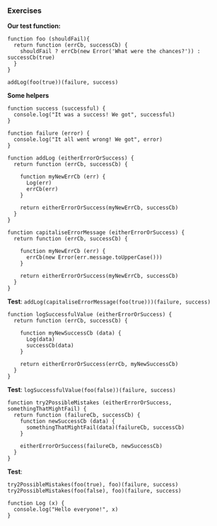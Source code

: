 ### Exercises

**Our test function:**

```
function foo (shouldFail){
  return function (errCb, successCb) {
    shouldFail ? errCb(new Error('What were the chances?')) : successCb(true)
  }
}

addLog(foo(true))(failure, success)
```

**Some helpers**
```
function success (successful) {
  console.log("It was a success! We got", successful)
}

function failure (error) {
  console.log("It all went wrong! We got", error)
}
```

```
function addLog (eitherErrorOrSuccess) {
  return function (errCb, successCb) {

    function myNewErrCb (err) {
      Log(err)
      errCb(err)
    }

    return eitherErrorOrSuccess(myNewErrCb, successCb)
  }
}
```

```
function capitaliseErrorMessage (eitherErrorOrSuccess) {
  return function (errCb, successCb) {

    function myNewErrCb (err) {
      errCb(new Error(err.message.toUpperCase()))
    }

    return eitherErrorOrSuccess(myNewErrCb, successCb)
  }
}
```

**Test**: `addLog(capitaliseErrorMessage(foo(true)))(failure, success)`

```
function logSuccessfulValue (eitherErrorOrSuccess) {
  return function (errCb, successCb) {

    function myNewSuccessCb (data) {
      Log(data)
      successCb(data)
    }

    return eitherErrorOrSuccess(errCb, myNewSuccessCb)
  }
}
```
**Test**: `logSuccessfulValue(foo(false))(failure, success)`

```
function try2PossibleMistakes (eitherErrorOrSuccess, somethingThatMightFail) {
  return function (failureCb, successCb) {
    function newSuccessCb (data) {
      somethingThatMightFail(data)(failureCb, successCb)
    }

    eitherErrorOrSuccess(failureCb, newSuccessCb)
  }
}
```

**Test**:
```
try2PossibleMistakes(foo(true), foo)(failure, success)
try2PossibleMistakes(foo(false), foo)(failure, success)
```


```
function Log (x) {
  console.log("Hello everyone!", x)
}
```
